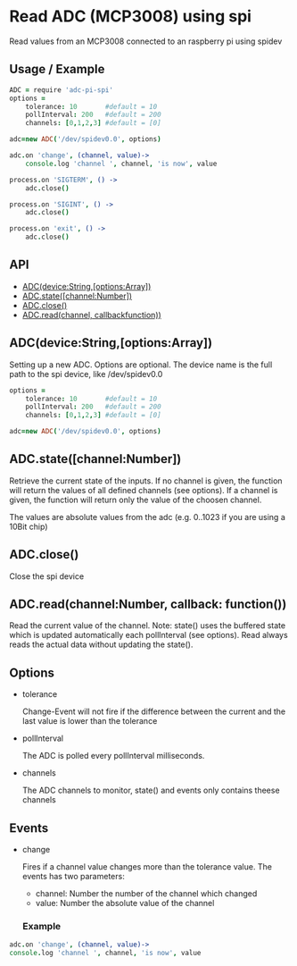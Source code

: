 #     Read ADC (MCP3008) using spi

Read values from an MCP3008 connected to an raspberry pi using spidev

## Usage / Example


```coffeescript
ADC = require 'adc-pi-spi'
options =
	tolerance: 10		#default = 10
	pollInterval: 200	#default = 200
	channels: [0,1,2,3]	#default = [0]

adc=new ADC('/dev/spidev0.0', options)

adc.on 'change', (channel, value)->
	console.log 'channel ', channel, 'is now', value

process.on 'SIGTERM', () ->
	adc.close()

process.on 'SIGINT', () ->
	adc.close()

process.on 'exit', () ->
	adc.close()
```

## API

  - [ADC(device:String,[options:Array])](#adcdevicestringoptionsarray)
  - [ADC.state([channel:Number])](#adcstatechannelnumber)
  - [ADC.close()](#adcclose)
  - [ADC.read(channel, callbackfunction))](#adcreadchannelnumber-callback-function)

## ADC(device:String,[options:Array])

  Setting up a new ADC. Options are optional. The device name is the full path to the spi device, like /dev/spidev0.0
  
```coffeescript
options =
	tolerance: 10		#default = 10
	pollInterval: 200	#default = 200
	channels: [0,1,2,3]	#default = [0]

adc=new ADC('/dev/spidev0.0', options)
```



## ADC.state([channel:Number])

Retrieve the current state of the inputs. 
If no channel is given, the function will return the values of all defined channels (see options). 
If a channel is given, the function will return only the value of the choosen channel.

The values are absolute values from the adc (e.g. 0..1023 if you are using a 10Bit chip)

## ADC.close()

  Close the spi device

## ADC.read(channel:Number, callback: function())

Read the current value of the channel. Note: state() uses the buffered state which is updated automatically each pollInterval (see options). Read always reads the actual data without updating the state().

## Options

- tolerance

    Change-Event will not fire if the difference between the current and the last value is lower than the tolerance

- pollInterval

	The ADC is polled every pollInterval milliseconds.

- channels

	The ADC channels to monitor, state() and events only contains theese channels

## Events

- change

	Fires if a channel value changes more than the tolerance value. The events has two parameters:
    
	* channel: Number the number of the channel which changed
	* value: Number the absolute value of the channel

    ### Example
```coffeescript
adc.on 'change', (channel, value)->
console.log 'channel ', channel, 'is now', value
```